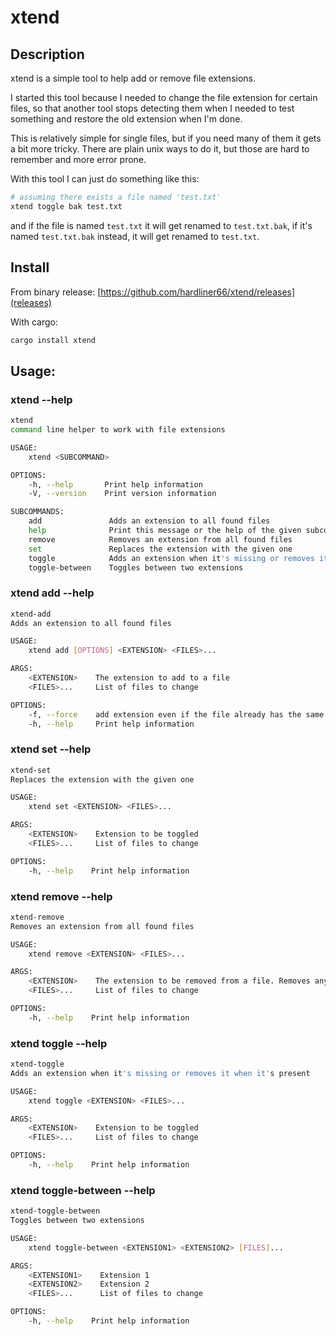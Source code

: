 # xtend

## Description
xtend is a simple tool to help add or remove file extensions.

I started this tool because I needed to change the file extension for certain files,
so that another tool stops detecting them when I needed to test something and restore
the old extension when I'm done.

This is relatively simple for single files, but if you need many of them it gets a bit more tricky.
There are plain unix ways to do it, but those are hard to remember and more error prone.

With this tool I can just do something like this:
```sh
# assuming there exists a file named 'test.txt'
xtend toggle bak test.txt
```
and if the file is named `test.txt` it will get renamed to `test.txt.bak`,
if it's named `test.txt.bak` instead, it will get renamed to `test.txt`.

## Install

From binary release:
[https://github.com/hardliner66/xtend/releases](releases)

With cargo:
```sh
cargo install xtend
```

## Usage:
### xtend --help
```sh
xtend
command line helper to work with file extensions

USAGE:
    xtend <SUBCOMMAND>

OPTIONS:
    -h, --help       Print help information
    -V, --version    Print version information

SUBCOMMANDS:
    add               Adds an extension to all found files
    help              Print this message or the help of the given subcommand(s)
    remove            Removes an extension from all found files
    set               Replaces the extension with the given one
    toggle            Adds an extension when it's missing or removes it when it's present
    toggle-between    Toggles between two extensions
```

### xtend add --help
```sh
xtend-add 
Adds an extension to all found files

USAGE:
    xtend add [OPTIONS] <EXTENSION> <FILES>...

ARGS:
    <EXTENSION>    The extension to add to a file
    <FILES>...     List of files to change

OPTIONS:
    -f, --force    add extension even if the file already has the same extension
    -h, --help     Print help information
```

### xtend set --help
```sh
xtend-set 
Replaces the extension with the given one

USAGE:
    xtend set <EXTENSION> <FILES>...

ARGS:
    <EXTENSION>    Extension to be toggled
    <FILES>...     List of files to change

OPTIONS:
    -h, --help    Print help information
```

### xtend remove --help
```sh
xtend-remove 
Removes an extension from all found files

USAGE:
    xtend remove <EXTENSION> <FILES>...

ARGS:
    <EXTENSION>    The extension to be removed from a file. Removes any extension if not set
    <FILES>...     List of files to change

OPTIONS:
    -h, --help    Print help information
```

### xtend toggle --help
```sh
xtend-toggle 
Adds an extension when it's missing or removes it when it's present

USAGE:
    xtend toggle <EXTENSION> <FILES>...

ARGS:
    <EXTENSION>    Extension to be toggled
    <FILES>...     List of files to change

OPTIONS:
    -h, --help    Print help information
```

### xtend toggle-between --help
```sh
xtend-toggle-between 
Toggles between two extensions

USAGE:
    xtend toggle-between <EXTENSION1> <EXTENSION2> [FILES]...

ARGS:
    <EXTENSION1>    Extension 1
    <EXTENSION2>    Extension 2
    <FILES>...      List of files to change

OPTIONS:
    -h, --help    Print help information
```
